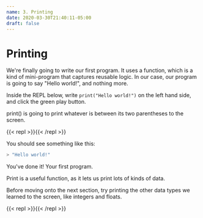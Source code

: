 ```yaml
---
name: 3. Printing
date: 2020-03-30T21:40:11-05:00
draft: false
---
```


# Printing

We're finally going to write our first program. It uses a function, which is a kind of mini-program that captures reusable logic. In our case, our program is going to say "Hello world!", and nothing more.

Inside the REPL below, write `print("Hello world!")` on the left hand side, and click the green play button.

print() is going to print whatever is between its two parentheses to the screen.

{{< repl >}}{{< /repl >}}

You should see something like this:

```bash
> "Hello world!"
```

You've done it! Your first program.

Print is a useful function, as it lets us print lots of kinds of data.

Before moving onto the next section, try printing the other data types we learned to the screen, like integers and floats.

{{< repl >}}{{< /repl >}}
